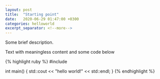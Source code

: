```yaml
---
layout: post
title:  "Starting point"
date:   2020-06-29 01:47:00 +0300
categories: helloworld
excerpt_separator: <!--more-->
---
```


Some brief description.

<!--more-->

Text with meaningless content and some code below

{% highlight ruby %}
#include <iostream>

int main()
{
    std::cout << "hello world!" << std::endl;
}
{% endhighlight %}

